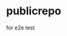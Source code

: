 # publicrepo
for e2e test

































































































































































































































































































































































































































































































































































































































































































































































































































































































































































































































































































































































































































































































































































































































































































































































































































































































































































































































































































































































































































































































































































































































































































































































































































































































































































































































































































































































































































































































































































































































































































































































































































































































































































































































































































































































































































































































































































































































































































































































































































































































































































































































































































































































































































































































































































































































































































































































































































































































































































































































































































